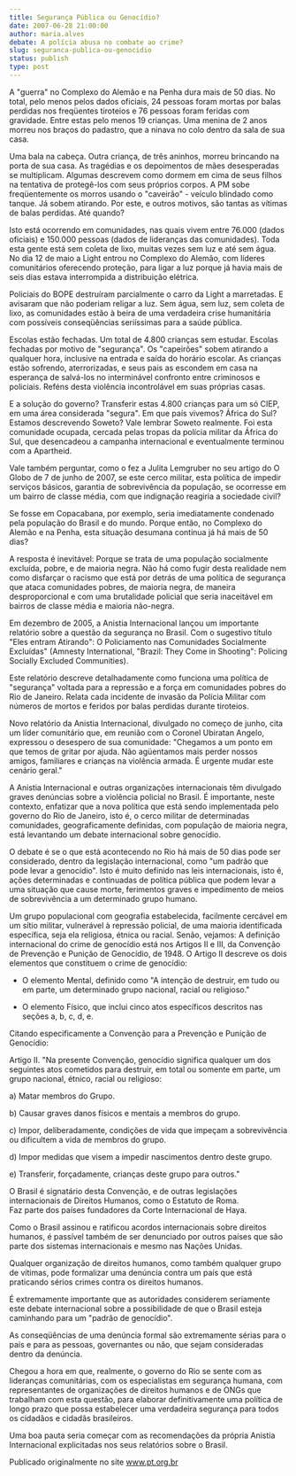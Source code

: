 ```yaml
---
title: Segurança Pública ou Genocídio? 
date: 2007-06-28 21:00:00
author: maria.alves
debate: A polícia abusa no combate ao crime?
slug: seguranca-publica-ou-genocidio
status: publish 
type: post
---
```


  
A "guerra" no Complexo do Alemão e na Penha dura mais de 50 dias. No total, pelo menos pelos dados oficiais, 24 pessoas foram mortas por balas perdidas nos freqüentes tiroteios e 76 pessoas foram feridas com gravidade. Entre estas pelo menos 19 crianças. Uma menina de 2 anos morreu nos braços do padastro, que a ninava no colo dentro da sala de sua casa.   
  
Uma bala na cabeça. Outra criança, de três aninhos, morreu brincando na porta de sua casa. As tragédias e os depoimentos de mães desesperadas se multiplicam. Algumas descrevem como dormem em cima de seus filhos na tentativa de protegê-los com seus próprios corpos. A PM sobe freqüentemente os morros usando o "caveirão" - veículo blindado como tanque. Já sobem atirando. Por este, e outros motivos, são tantas as vítimas de balas perdidas. Até quando?  
  
Isto está ocorrendo em comunidades, nas quais vivem entre 76.000 (dados oficiais) e 150.000 pessoas (dados de lideranças das comunidades). Toda esta gente está sem coleta de lixo, muitas vezes sem luz e até sem água. No dia 12 de maio a Light entrou no Complexo do Alemão, com líderes comunitários oferecendo proteção, para ligar a luz porque já havia mais de seis dias estava interrompida a distribuição elétrica.   
  
Policiais do BOPE destruíram parcialmente o carro da Light a marretadas. E avisaram que não poderiam religar a luz. Sem água, sem luz, sem coleta de lixo, as comunidades estão à beira de uma verdadeira crise humanitária com possíveis conseqüências seriíssimas para a saúde pública.   
  
Escolas estão fechadas. Um total de 4.800 crianças sem estudar. Escolas fechadas por motivo de "segurança". Os "capeirões" sobem atirando a qualquer hora, inclusive na entrada e saída do horário escolar. As crianças estão sofrendo, aterrorizadas, e seus pais as escondem em casa na esperança de salvá-los no interminável confronto entre criminosos e policiais. Reféns desta violência incontrolável em suas próprias casas.   
  
E a solução do governo? Transferir estas 4.800 crianças para um só CIEP, em uma área considerada "segura". Em que país vivemos? África do Sul? Estamos descrevendo Soweto? Vale lembrar Soweto realmente. Foi esta comunidade ocupada, cercada pelas tropas da polícia militar da África do Sul, que desencadeou a campanha internacional e eventualmente terminou com a Apartheid.   
  
Vale também perguntar, como o fez a Julita Lemgruber no seu artigo do O Globo de 7 de junho de 2007, se este cerco militar, esta política de impedir serviços básicos, garantia de sobrevivência da população, se ocorresse em um bairro de classe média, com que indignação reagiria a sociedade civil?   
  
Se fosse em Copacabana, por exemplo, seria imediatamente condenado pela população do Brasil e do mundo. Porque então, no Complexo do Alemão e na Penha, esta situação desumana continua já há mais de 50 dias?  
  
A resposta é inevitável: Porque se trata de uma população socialmente excluída, pobre, e de maioria negra. Não há como fugir desta realidade nem como disfarçar o racismo que está por detrás de uma política de segurança que ataca comunidades pobres, de maioria negra, de maneira desproporcional e com uma brutalidade policial que seria inaceitável em bairros de classe média e maioria não-negra.   
  
Em dezembro de 2005, a Anistia Internacional lançou um importante relatório sobre a questão da segurança no Brasil. Com o sugestivo título "Eles entram Atirando": O Policiamento nas Comunidades Socialmente Excluídas" (Amnesty International, "Brazil: They Come in Shooting": Policing Socially Excluded Communities).   
  
Este relatório descreve detalhadamente como funciona uma política de "segurança" voltada para a repressão e a força em comunidades pobres do Rio de Janeiro. Relata cada incidente de invasão da Polícia Militar com números de mortos e feridos por balas perdidas durante tiroteios.   
  
Novo relatório da Anistia Internacional, divulgado no começo de junho, cita um líder comunitário que, em reunião com o Coronel Ubiratan Angelo, expressou o desespero de sua comunidade: "Chegamos a um ponto em que temos de gritar por ajuda. Não agüentamos mais perder nossos amigos, familiares e crianças na violência armada. É urgente mudar este cenário geral."   
  
A Anistia Internacional e outras organizações internacionais têm divulgado graves denúncias sobre a violência policial no Brasil. É importante, neste contexto, enfatizar que a nova política que está sendo implementada pelo governo do Rio de Janeiro, isto é, o cerco militar de determinadas comunidades, geograficamente definidas, com população de maioria negra, está levantando um debate internacional sobre genocídio.   
  
O debate é se o que está acontecendo no Rio há mais de 50 dias pode ser considerado, dentro da legislação internacional, como "um padrão que pode levar a genocídio". Isto é muito definido nas leis internacionais, isto é, ações determinadas e continuadas de política pública que podem levar a uma situação que cause morte, ferimentos graves e impedimento de meios de sobrevivência a um determinado grupo humano.   
  
Um grupo populacional com geografia estabelecida, facilmente cercável em um sítio militar, vulnerável à repressão policial, de uma maioria identificada específica, seja ela religiosa, étnica ou racial. Senão, vejamos: A definição internacional do crime de genocídio está nos Artigos II e III, da Convenção de Prevenção e Punição de Genocídio, de 1948. O Artigo II descreve os dois elementos que constituem o crime de genocídio:  
  
- O elemento Mental, definido como "A intenção de destruir, em tudo ou em parte, um determinado grupo nacional, racial ou religioso."   
  
- O elemento Físico, que inclui cinco atos específicos descritos nas seções a, b, c, d, e.   
  
Citando especificamente a Convenção para a Prevenção e Punição de Genocídio:   
  
Artigo II. "Na presente Convenção, genocídio significa qualquer um dos seguintes atos cometidos para destruir, em total ou somente em parte, um grupo nacional, étnico, racial ou religioso:  
  
a) Matar membros do Grupo.  
  
b) Causar graves danos físicos e mentais a membros do grupo.  
  
c) Impor, deliberadamente, condições de vida que impeçam a sobrevivência ou dificultem a vida de membros do grupo.  
  
d) Impor medidas que visem a impedir nascimentos dentro deste grupo.  
  
e) Transferir, forçadamente, crianças deste grupo para outros."   
  
O Brasil é signatário desta Convenção, e de outras legislações internacionais de Direitos Humanos, como o Estatuto de Roma.   
Faz parte dos países fundadores da Corte Internacional de Haya.   
  
Como o Brasil assinou e ratificou acordos internacionais sobre direitos humanos, é passível também de ser denunciado por outros países que são parte dos sistemas internacionais e mesmo nas Nações Unidas.   
  
Qualquer organização de direitos humanos, como também qualquer grupo de vítimas, pode formalizar uma denúncia contra um país que está praticando sérios crimes contra os direitos humanos.   
  
É extremamente importante que as autoridades considerem seriamente este debate internacional sobre a possibilidade de que o Brasil esteja caminhando para um "padrão de genocídio".   
  
As conseqüências de uma denúncia formal são extremamente sérias para o país e para as pessoas, governantes ou não, que sejam consideradas dentro da denúncia.   
  
Chegou a hora em que, realmente, o governo do Rio se sente com as lideranças comunitárias, com os especialistas em segurança humana, com representantes de organizações de direitos humanos e de ONGs que trabalham com esta questão, para elaborar definitivamente uma política de longo prazo que possa estabelecer uma verdadeira segurança para todos os cidadãos e cidadãs brasileiros.   
  
Uma boa pauta seria começar com as recomendações da própria Anistia Internacional explicitadas nos seus relatórios sobre o Brasil.   
  
Publicado originalmente no site www.pt.org.br
